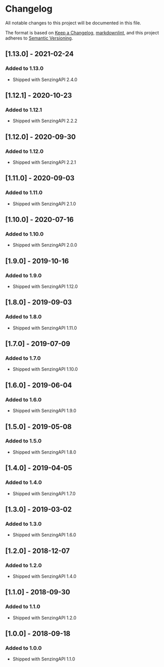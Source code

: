 # Changelog

All notable changes to this project will be documented in this file.

The format is based on [Keep a Changelog](https://keepachangelog.com/en/1.0.0/),
[markdownlint](https://dlaa.me/markdownlint/),
and this project adheres to [Semantic Versioning](https://semver.org/spec/v2.0.0.html).

## [1.13.0] - 2021-02-24

### Added to 1.13.0

- Shipped with SenzingAPI 2.4.0

## [1.12.1] - 2020-10-23

### Added to 1.12.1

- Shipped with SenzingAPI 2.2.2

## [1.12.0] - 2020-09-30

### Added to 1.12.0

- Shipped with SenzingAPI 2.2.1

## [1.11.0] - 2020-09-03

### Added to 1.11.0

- Shipped with SenzingAPI 2.1.0

## [1.10.0] - 2020-07-16

### Added to 1.10.0

- Shipped with SenzingAPI 2.0.0

## [1.9.0] - 2019-10-16

### Added to 1.9.0

- Shipped with SenzingAPI 1.12.0

## [1.8.0] - 2019-09-03

### Added to 1.8.0

- Shipped with SenzingAPI 1.11.0

## [1.7.0] - 2019-07-09

### Added to 1.7.0

- Shipped with SenzingAPI 1.10.0

## [1.6.0] - 2019-06-04

### Added to 1.6.0

- Shipped with SenzingAPI 1.9.0

## [1.5.0] - 2019-05-08

### Added to 1.5.0

- Shipped with SenzingAPI 1.8.0

## [1.4.0] - 2019-04-05

### Added to 1.4.0

- Shipped with SenzingAPI 1.7.0

## [1.3.0] - 2019-03-02

### Added to 1.3.0

- Shipped with SenzingAPI 1.6.0

## [1.2.0] - 2018-12-07

### Added to 1.2.0

- Shipped with SenzingAPI 1.4.0

## [1.1.0] - 2018-09-30

### Added to 1.1.0

- Shipped with SenzingAPI 1.2.0

## [1.0.0] - 2018-09-18

### Added to 1.0.0

- Shipped with SenzingAPI 1.1.0
